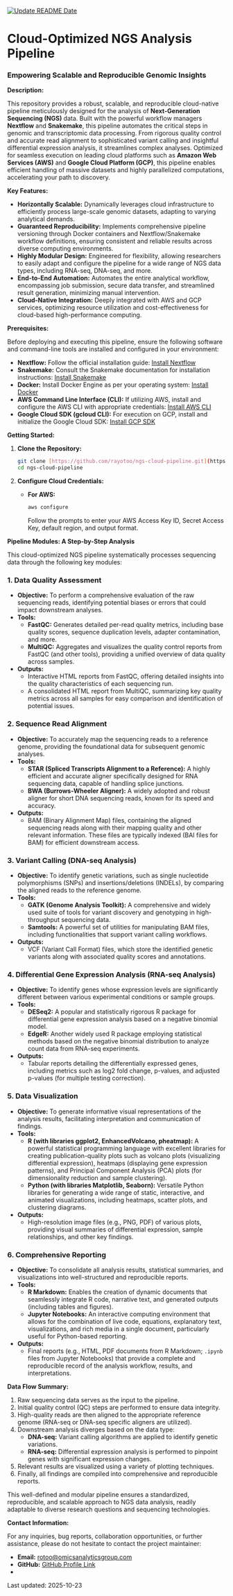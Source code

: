 [![Update README Date](https://github.com/rayotoo/Cloud-Based-NGS-Pipeline-Development/actions/workflows/update_readme_date.yml/badge.svg)](https://github.com/rayotoo/Cloud-Based-NGS-Pipeline-Development/actions/workflows/update_readme_date.yml)


# Cloud-Optimized NGS Analysis Pipeline

### Empowering Scalable and Reproducible Genomic Insights

**Description:**

This repository provides a robust, scalable, and reproducible cloud-native pipeline meticulously designed for the analysis of **Next-Generation Sequencing (NGS)** data. Built with the powerful workflow managers **Nextflow** and **Snakemake**, this pipeline automates the critical steps in genomic and transcriptomic data processing. From rigorous quality control and accurate read alignment to sophisticated variant calling and insightful differential expression analysis, it streamlines complex analyses. Optimized for seamless execution on leading cloud platforms such as **Amazon Web Services (AWS)** and **Google Cloud Platform (GCP)**, this pipeline enables efficient handling of massive datasets and highly parallelized computations, accelerating your path to discovery.

**Key Features:**

* **Horizontally Scalable:** Dynamically leverages cloud infrastructure to efficiently process large-scale genomic datasets, adapting to varying analytical demands.
* **Guaranteed Reproducibility:** Implements comprehensive pipeline versioning through Docker containers and Nextflow/Snakemake workflow definitions, ensuring consistent and reliable results across diverse computing environments.
* **Highly Modular Design:** Engineered for flexibility, allowing researchers to easily adapt and configure the pipeline for a wide range of NGS data types, including RNA-seq, DNA-seq, and more.
* **End-to-End Automation:** Automates the entire analytical workflow, encompassing job submission, secure data transfer, and streamlined result generation, minimizing manual intervention.
* **Cloud-Native Integration:** Deeply integrated with AWS and GCP services, optimizing resource utilization and cost-effectiveness for cloud-based high-performance computing.

**Prerequisites:**

Before deploying and executing this pipeline, ensure the following software and command-line tools are installed and configured in your environment:

* **Nextflow:** Follow the official installation guide: [Install Nextflow](https://www.nextflow.io/docs/latest/getstarted.html)
* **Snakemake:** Consult the Snakemake documentation for installation instructions: [Install Snakemake](https://snakemake.readthedocs.io/en/stable/getting_started/installation.html)
* **Docker:** Install Docker Engine as per your operating system: [Install Docker](https://docs.docker.com/get-docker/)
* **AWS Command Line Interface (CLI):** If utilizing AWS, install and configure the AWS CLI with appropriate credentials: [Install AWS CLI](https://docs.aws.amazon.com/cli/latest/userguide/getting-started-install.html)
* **Google Cloud SDK (gcloud CLI):** For execution on GCP, install and initialize the Google Cloud SDK: [Install GCP SDK](https://cloud.google.com/sdk/docs/install)

**Getting Started:**

1.  **Clone the Repository:**
    ```bash
    git clone [https://github.com/rayotoo/ngs-cloud-pipeline.git](https://github.com/rayotoo/ngs-cloud-pipeline.git)
    cd ngs-cloud-pipeline
    ```

2.  **Configure Cloud Credentials:**
    * **For AWS:**
        ```bash
        aws configure
        ```
        Follow the prompts to enter your AWS Access Key ID, Secret Access Key, default region, and output format.


**Pipeline Modules: A Step-by-Step Analysis**

This cloud-optimized NGS pipeline systematically processes sequencing data through the following key modules:

### 1. Data Quality Assessment

* **Objective:** To perform a comprehensive evaluation of the raw sequencing reads, identifying potential biases or errors that could impact downstream analyses.
* **Tools:**
    * **FastQC:** Generates detailed per-read quality metrics, including base quality scores, sequence duplication levels, adapter contamination, and more.
    * **MultiQC:** Aggregates and visualizes the quality control reports from FastQC (and other tools), providing a unified overview of data quality across samples.
* **Outputs:**
    * Interactive HTML reports from FastQC, offering detailed insights into the quality characteristics of each sequencing run.
    * A consolidated HTML report from MultiQC, summarizing key quality metrics across all samples for easy comparison and identification of potential issues.

### 2. Sequence Read Alignment

* **Objective:** To accurately map the sequencing reads to a reference genome, providing the foundational data for subsequent genomic analyses.
* **Tools:**
    * **STAR (Spliced Transcripts Alignment to a Reference):** A highly efficient and accurate aligner specifically designed for RNA sequencing data, capable of handling splice junctions.
    * **BWA (Burrows-Wheeler Aligner):** A widely adopted and robust aligner for short DNA sequencing reads, known for its speed and accuracy.
* **Outputs:**
    * BAM (Binary Alignment Map) files, containing the aligned sequencing reads along with their mapping quality and other relevant information. These files are typically indexed (BAI files for BAM) for efficient downstream access.

### 3. Variant Calling (DNA-seq Analysis)

* **Objective:** To identify genetic variations, such as single nucleotide polymorphisms (SNPs) and insertions/deletions (INDELs), by comparing the aligned reads to the reference genome.
* **Tools:**
    * **GATK (Genome Analysis Toolkit):** A comprehensive and widely used suite of tools for variant discovery and genotyping in high-throughput sequencing data.
    * **Samtools:** A powerful set of utilities for manipulating BAM files, including functionalities that support variant calling workflows.
* **Outputs:**
    * VCF (Variant Call Format) files, which store the identified genetic variants along with associated quality scores and annotations.

### 4. Differential Gene Expression Analysis (RNA-seq Analysis)

* **Objective:** To identify genes whose expression levels are significantly different between various experimental conditions or sample groups.
* **Tools:**
    * **DESeq2:** A popular and statistically rigorous R package for differential gene expression analysis based on a negative binomial model.
    * **EdgeR:** Another widely used R package employing statistical methods based on the negative binomial distribution to analyze count data from RNA-seq experiments.
* **Outputs:**
    * Tabular reports detailing the differentially expressed genes, including metrics such as log2 fold change, p-values, and adjusted p-values (for multiple testing correction).

### 5. Data Visualization

* **Objective:** To generate informative visual representations of the analysis results, facilitating interpretation and communication of findings.
* **Tools:**
    * **R (with libraries ggplot2, EnhancedVolcano, pheatmap):** A powerful statistical programming language with excellent libraries for creating publication-quality plots such as volcano plots (visualizing differential expression), heatmaps (displaying gene expression patterns), and Principal Component Analysis (PCA) plots (for dimensionality reduction and sample clustering).
    * **Python (with libraries Matplotlib, Seaborn):** Versatile Python libraries for generating a wide range of static, interactive, and animated visualizations, including heatmaps, scatter plots, and clustering diagrams.
* **Outputs:**
    * High-resolution image files (e.g., PNG, PDF) of various plots, providing visual summaries of differential expression, sample relationships, and other key findings.

### 6. Comprehensive Reporting

* **Objective:** To consolidate all analysis results, statistical summaries, and visualizations into well-structured and reproducible reports.
* **Tools:**
    * **R Markdown:** Enables the creation of dynamic documents that seamlessly integrate R code, narrative text, and generated outputs (including tables and figures).
    * **Jupyter Notebooks:** An interactive computing environment that allows for the combination of live code, equations, explanatory text, visualizations, and rich media in a single document, particularly useful for Python-based reporting.
* **Outputs:**
    * Final reports (e.g., HTML, PDF documents from R Markdown; `.ipynb` files from Jupyter Notebooks) that provide a complete and reproducible record of the analysis workflow, results, and interpretations.

**Data Flow Summary:**

1.  Raw sequencing data serves as the input to the pipeline.
2.  Initial quality control (QC) steps are performed to ensure data integrity.
3.  High-quality reads are then aligned to the appropriate reference genome (RNA-seq or DNA-seq specific aligners are utilized).
4.  Downstream analysis diverges based on the data type:
    * **DNA-seq:** Variant calling algorithms are applied to identify genetic variations.
    * **RNA-seq:** Differential expression analysis is performed to pinpoint genes with significant expression changes.
5.  Relevant results are visualized using a variety of plotting techniques.
6.  Finally, all findings are compiled into comprehensive and reproducible reports.

This well-defined and modular pipeline ensures a standardized, reproducible, and scalable approach to NGS data analysis, readily adaptable to diverse research questions and sequencing technologies.

**Contact Information:**

For any inquiries, bug reports, collaboration opportunities, or further assistance, please do not hesitate to contact the project maintainer:

* **Email:** rotoo@omicsanalyticsgroup.com
* **GitHub:** [GitHub Profile Link](https://github.com/rayotoo)
* 


Last updated: 2025-10-23

